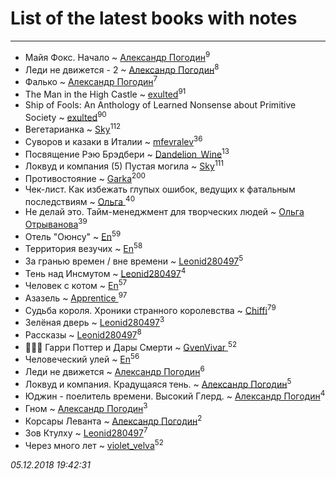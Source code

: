 # List of the latest books with notes
---

* Майя Фокс. Начало ~ [Александр Погодин](users/625/6259590452259030261-mailru)<sup>9</sup>
* Леди не движется - 2 ~ [Александр Погодин](users/625/6259590452259030261-mailru)<sup>8</sup>
* Фалько ~ [Александр Погодин](users/625/6259590452259030261-mailru)<sup>7</sup>
* The Man in the High Castle ~ [exulted](users/100/100599204551896265722-google)<sup>91</sup>
* Ship of Fools: An Anthology of Learned Nonsense about Primitive Society ~ [exulted](users/100/100599204551896265722-google)<sup>90</sup>
* Вегетарианка ~ [Sky](users/118/118049897850017649660-google)<sup>112</sup>
* Суворов и казаки в Италии ~ [mfevralev](users/140/140966150-vkontakte)<sup>36</sup>
* Посвящение Рэю Брэдбери ~ [Dandelion_Wine](users/586/58602788-vkontakte)<sup>13</sup>
* Локвуд и компания (5) Пустая могила ~ [Sky](users/118/118049897850017649660-google)<sup>111</sup>
* Противостояние ~ [Garka](users/115/115753719718250012620-google)<sup>200</sup>
* Чек-лист. Как избежать глупых ошибок, ведущих к фатальным последствиям ~ [Ольга ](users/222/22240417-vkontakte)<sup>40</sup>
* Не делай это. Тайм-менеджмент для творческих людей ~ [Ольга Отрыванова](users/222/22240417-vkontakte)<sup>39</sup>
* Отель "Оюнсу" ~ [En](users/333/333646551-vkontakte)<sup>59</sup>
* Территория везучих ~ [En](users/333/333646551-vkontakte)<sup>58</sup>
* За гранью времен / вне времени ~ [Leonid280497](users/684/684095007-yandex)<sup>5</sup>
* Тень над Инсмутом ~ [Leonid280497](users/684/684095007-yandex)<sup>4</sup>
* Человек с котом ~ [En](users/333/333646551-vkontakte)<sup>57</sup>
* Азазель ~ [Apprentice ](users/528/52821952-vkontakte)<sup>97</sup>
* Судьба короля. Хроники странного королевства ~ [Chiffi](users/105/105831994080785626680-google)<sup>79</sup>
* Зелёная дверь ~ [Leonid280497](users/684/684095007-yandex)<sup>3</sup>
* Рассказы ~ [Leonid280497](users/684/684095007-yandex)<sup>8</sup>
* 🧙🏻‍♂️ Гарри Поттер и Дары Смерти ~ [GvenVivar ](users/158/158266434925901-facebook)<sup>52</sup>
* Человеческий улей ~ [En](users/333/333646551-vkontakte)<sup>56</sup>
* Леди не движется ~ [Александр Погодин](users/625/6259590452259030261-mailru)<sup>6</sup>
* Локвуд и компания. Крадущаяся тень. ~ [Александр Погодин](users/625/6259590452259030261-mailru)<sup>5</sup>
* Юджин - поелитель времени. Высокий Глерд. ~ [Александр Погодин](users/625/6259590452259030261-mailru)<sup>4</sup>
* Гном ~ [Александр Погодин](users/625/6259590452259030261-mailru)<sup>3</sup>
* Корсары Леванта ~ [Александр Погодин](users/625/6259590452259030261-mailru)<sup>2</sup>
* Зов Ктулху ~ [Leonid280497](users/684/684095007-yandex)<sup>7</sup>
* Через много лет ~ [violet_velva](users/116/116961712580551399099-google)<sup>52</sup>


_05.12.2018 19:42:31_
